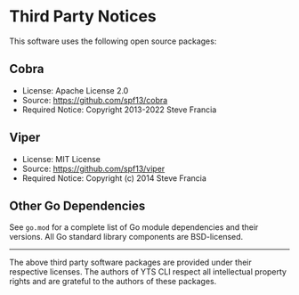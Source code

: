 # Third Party Notices

This software uses the following open source packages:

## Cobra

- License: Apache License 2.0
- Source: <https://github.com/spf13/cobra>
- Required Notice: Copyright 2013-2022 Steve Francia

## Viper

- License: MIT License
- Source: <https://github.com/spf13/viper>
- Required Notice: Copyright (c) 2014 Steve Francia

## Other Go Dependencies

See `go.mod` for a complete list of Go module dependencies and their versions. All Go standard library components are BSD-licensed.

---

The above third party software packages are provided under their respective licenses. The authors of YTS CLI respect all intellectual property rights and are grateful to the authors of these packages.
